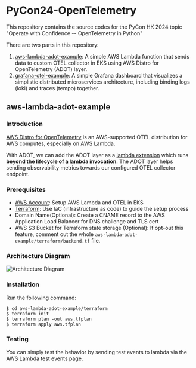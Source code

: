 # PyCon24-OpenTelemetry
This repository contains the source codes for the PyCon HK 2024 topic "Operate with Confidence -- OpenTelemetry in Python"

There are two parts in this repository:
1. [aws-lambda-adot-example](aws-lambda-adot-example): A simple AWS Lambda function that sends data to custom OTEL collector in EKS using AWS Distro for OpenTelemetry (ADOT) layer.
2. [grafana-otel-example](grafana-otel-example): A simple Grafana dashboard that visualizes a simplistic distributed microservices architecture, including binding logs (loki) and traces (tempo) together.

## aws-lambda-adot-example

### Introduction
[AWS Distro for OpenTelemetry](https://aws-otel.github.io/) is an AWS-supported OTEL distribution for AWS computes, especially on AWS Lambda.

With ADOT, we can add the ADOT layer as a [lambda extension](https://docs.aws.amazon.com/lambda/latest/dg/lambda-extensions.html) which runs **beyond the lifecycle of a lambda invocation**. The ADOT layer helps sending observability metrics towards our configured OTEL collector endpoint.

### Prerequisites
- [AWS Account](https://aws.amazon.com/): Setup AWS Lambda and OTEL in EKS
- [Terraform](https://developer.hashicorp.com/terraform/install): Use IaC (infrastructure as code) to guide the setup process
- Domain Name(Optional): Create a CNAME record to the AWS Application Load Balancer for DNS challenge and TLS cert
- AWS S3 Bucket for Terraform state storage (Optional): If opt-out this feature, comment out the whole `aws-lambda-adot-example/terraform/backend.tf` file.

### Architecture Diagram
![Architecture Diagram](aws-lambda-adot-example/docs/architecture-diagram.png)

### Installation
Run the following command:
```
$ cd aws-lambda-adot-example/terraform
$ terraform init
$ terraform plan -out aws.tfplan
$ terraform apply aws.tfplan
```

### Testing
You can simply test the behavior by sending test events to lambda via the AWS Lambda test events page.

